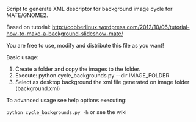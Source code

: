 Script to generate XML descriptor for background image cycle for MATE/GNOME2.

Based on tutorial: http://cobberlinux.wordpress.com/2012/10/06/tutorial-how-to-make-a-background-slideshow-mate/

You are free to use, modify and distribute this file as you want!

Basic usage:

1. Create a folder and copy the images to the folder.
2. Execute: python cycle_backgrounds.py --dir IMAGE_FOLDER
3. Select as desktop background the xml file generated on image folder (background.xml)

To advanced usage see help options executing:

```python cycle_backgrounds.py -h``` or see the wiki
